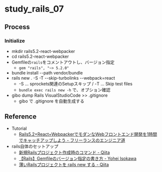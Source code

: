 # study_rails_07

## Process

### Initialize

- mkdir rails5.2-react-webpacker
- cd rails5.2-react-webpacker
- Gemfileの`rails`をコメントアウトし、バージョン指定
  - `gem "rails", "~> 5.2.0"`
- bundle install --path vendor/bundle
- rails new . -S -T --skip-turbolinks --webpack=react
  - -S ... sprockets関連のSetupスキップ / -T ... Skip test files
  - `bundle exec rails new -h` で、オプション確認
- gibo dump Rails VisualStudioCode >> .gitignore
  - gibo で .gitignore を自動生成する

## Reference

- Tutorial
  - [Rails5.2+React+WebpackerでモダンなWebフロントエンド開発を1時間でキャッチアップしよう - フリーランスのエンジニア道](https://free-engineer.hatenablog.com/entry/2018/04/26/165941)
- rails自体のセットアップ
  - [新規Railsプロジェクト作成時のコマンド - Qiita](https://qiita.com/k_senbei/items/02c4bacd5bb862535d9d)
  - [【Rails】Gemfileのバージョン指定の書き方 - Yohei Isokawa](https://blog.yuhiisk.com/archive/2017/04/24/specify-the-version-of-gemfile.html)
  - [薄いRailsプロジェクトを rails new する - Qiita](https://qiita.com/shinkuFencer/items/e6b4e24a92f7b34e9f24)